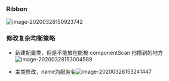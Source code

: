 ### Ribbon

![image-20200328150923742](C:\Users\垫\AppData\Roaming\Typora\typora-user-images\image-20200328150923742.png)





### 修改复杂均衡策略

* 新建配置类，但是不能放在能被 componentScan 扫描到的地方![image-20200328153004589](C:\Users\垫\AppData\Roaming\Typora\typora-user-images\image-20200328153004589.png)

* 主类修改，name为服务名![image-20200328153241447](C:\Users\垫\AppData\Roaming\Typora\typora-user-images\image-20200328153241447.png)